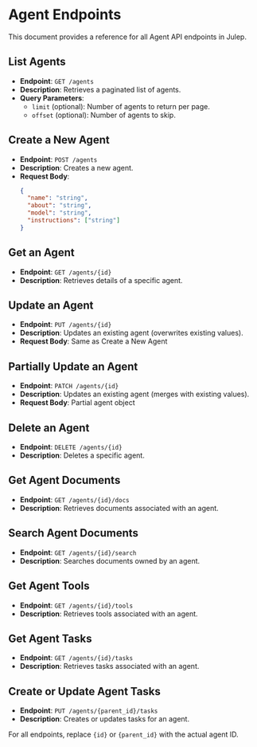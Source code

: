# Agent Endpoints

This document provides a reference for all Agent API endpoints in Julep.

## List Agents

- **Endpoint**: `GET /agents`
- **Description**: Retrieves a paginated list of agents.
- **Query Parameters**:
  - `limit` (optional): Number of agents to return per page.
  - `offset` (optional): Number of agents to skip.

## Create a New Agent

- **Endpoint**: `POST /agents`
- **Description**: Creates a new agent.
- **Request Body**:
  ```json
  {
    "name": "string",
    "about": "string",
    "model": "string",
    "instructions": ["string"]
  }
  ```

## Get an Agent

- **Endpoint**: `GET /agents/{id}`
- **Description**: Retrieves details of a specific agent.

## Update an Agent

- **Endpoint**: `PUT /agents/{id}`
- **Description**: Updates an existing agent (overwrites existing values).
- **Request Body**: Same as Create a New Agent

## Partially Update an Agent

- **Endpoint**: `PATCH /agents/{id}`
- **Description**: Updates an existing agent (merges with existing values).
- **Request Body**: Partial agent object

## Delete an Agent

- **Endpoint**: `DELETE /agents/{id}`
- **Description**: Deletes a specific agent.

## Get Agent Documents

- **Endpoint**: `GET /agents/{id}/docs`
- **Description**: Retrieves documents associated with an agent.

## Search Agent Documents

- **Endpoint**: `GET /agents/{id}/search`
- **Description**: Searches documents owned by an agent.

## Get Agent Tools

- **Endpoint**: `GET /agents/{id}/tools`
- **Description**: Retrieves tools associated with an agent.

## Get Agent Tasks

- **Endpoint**: `GET /agents/{id}/tasks`
- **Description**: Retrieves tasks associated with an agent.

## Create or Update Agent Tasks

- **Endpoint**: `PUT /agents/{parent_id}/tasks`
- **Description**: Creates or updates tasks for an agent.

For all endpoints, replace `{id}` or `{parent_id}` with the actual agent ID.